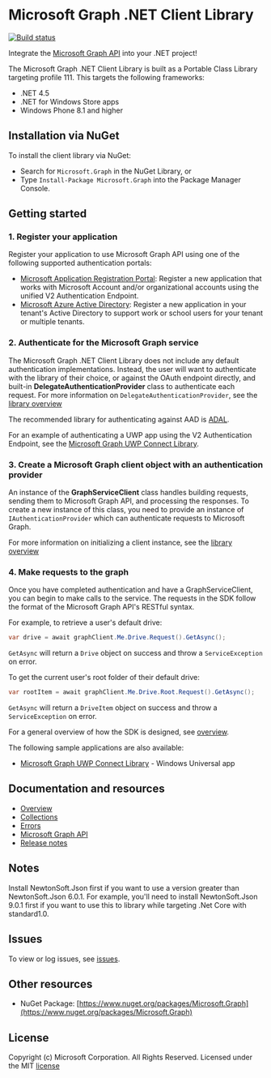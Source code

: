 # Microsoft Graph .NET Client Library

[![Build status](https://ci.appveyor.com/api/projects/status/3av5qjyletkwf6h8/branch/master?svg=true)](https://ci.appveyor.com/project/OneDrive/msgraph-sdk-dotnet/branch/master)

Integrate the [Microsoft Graph API](https://graph.microsoft.io) into your .NET
project!

The Microsoft Graph .NET Client Library is built as a Portable Class Library targeting profile 111.
This targets the following frameworks:

* .NET 4.5
* .NET for Windows Store apps
* Windows Phone 8.1 and higher

## Installation via NuGet

To install the client library via NuGet:

* Search for `Microsoft.Graph` in the NuGet Library, or
* Type `Install-Package Microsoft.Graph` into the Package Manager Console.

## Getting started

### 1. Register your application

Register your application to use Microsoft Graph API using one of the following
supported authentication portals:

* [Microsoft Application Registration Portal](https://apps.dev.microsoft.com):
  Register a new application that works with Microsoft Account and/or
  organizational accounts using the unified V2 Authentication Endpoint.
* [Microsoft Azure Active Directory](https://manage.windowsazure.com): Register
  a new application in your tenant's Active Directory to support work or school
  users for your tenant or multiple tenants.

### 2. Authenticate for the Microsoft Graph service

The Microsoft Graph .NET Client Library does not include any default authentication implementations.
Instead, the user will want to authenticate with the library of their choice, or against the OAuth
endpoint directly, and built-in **DelegateAuthenticationProvider** class to authenticate each request.
For more information on `DelegateAuthenticationProvider`, see the [library overview](docs/overview.md)

The recommended library for authenticating against AAD is [ADAL](https://github.com/AzureAD/azure-activedirectory-library-for-dotnet).

For an example of authenticating a UWP app using the V2 Authentication Endpoint, see the [Microsoft Graph UWP Connect Library](https://github.com/OfficeDev/Microsoft-Graph-UWP-Connect-Library).

### 3. Create a Microsoft Graph client object with an authentication provider

An instance of the **GraphServiceClient** class handles building requests,
sending them to Microsoft Graph API, and processing the responses. To create a
new instance of this class, you need to provide an instance of
`IAuthenticationProvider` which can authenticate requests to Microsoft Graph.

For more information on initializing a client instance, see the [library overview](docs/overview.md)

### 4. Make requests to the graph

Once you have completed authentication and have a GraphServiceClient, you can
begin to make calls to the service. The requests in the SDK follow the format
of the Microsoft Graph API's RESTful syntax.

For example, to retrieve a user's default drive:

```csharp
var drive = await graphClient.Me.Drive.Request().GetAsync();
```

`GetAsync` will return a `Drive` object on success and throw a
`ServiceException` on error.

To get the current user's root folder of their default drive:

```csharp
var rootItem = await graphClient.Me.Drive.Root.Request().GetAsync();
```

`GetAsync` will return a `DriveItem` object on success and throw a
`ServiceException` on error.

For a general overview of how the SDK is designed, see [overview](docs/overview.md).

The following sample applications are also available:
* [Microsoft Graph UWP Connect Library](https://github.com/OfficeDev/Microsoft-Graph-UWP-Connect-Library) - Windows Universal app

## Documentation and resources

* [Overview](docs/overview.md)
* [Collections](docs/collections.md)
* [Errors](docs/errors.md)
* [Microsoft Graph API](https://graph.microsoft.io)
* [Release notes](https://github.com/microsoftgraph/msgraph-sdk-dotnet/releases/tag/1.1.0)

## Notes

Install NewtonSoft.Json first if you want to use a version greater than NewtonSoft.Json 6.0.1. For example, you'll need to install NewtonSoft.Json 9.0.1 first if you want to use this to library while targeting .Net Core with standard1.0.

## Issues

To view or log issues, see [issues](https://github.com/microsoftgraph/msgraph-sdk-dotnet/issues).

## Other resources

* NuGet Package: [https://www.nuget.org/packages/Microsoft.Graph](https://www.nuget.org/packages/Microsoft.Graph)


## License

Copyright (c) Microsoft Corporation. All Rights Reserved. Licensed under the MIT [license](LICENSE.txt)
